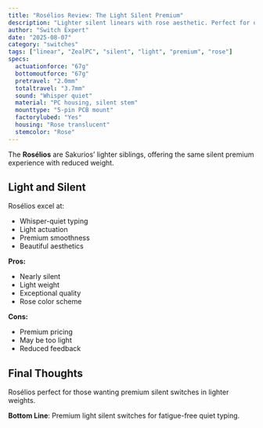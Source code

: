 ```yaml
---
title: "Rosélios Review: The Light Silent Premium"
description: "Lighter silent linears with rose aesthetic. Perfect for quiet typing without fatigue."
author: "Switch Expert"
date: "2025-08-07"
category: "switches"
tags: ["linear", "ZealPC", "silent", "light", "premium", "rose"]
specs:
  actuationforce: "67g"
  bottomoutforce: "67g"
  pretravel: "2.0mm"
  totaltravel: "3.7mm"
  sound: "Whisper quiet"
  material: "PC housing, silent stem"
  mounttype: "5-pin PCB mount"
  factorylubed: "Yes"
  housing: "Rose translucent"
  stemcolor: "Rose"
---
```


The **Rosélios** are Sakurios’ lighter siblings, offering the same silent premium experience with reduced weight.

## Light and Silent
Rosélios excel at:


- Whisper-quiet typing
- Light actuation
- Premium smoothness
- Beautiful aesthetics

**Pros:**


- Nearly silent
- Light weight
- Exceptional quality
- Rose color scheme

**Cons:**


- Premium pricing
- May be too light
- Reduced feedback

## Final Thoughts
Rosélios perfect for those wanting premium silent switches in lighter weights.

**Bottom Line**: Premium light silent switches for fatigue-free quiet typing.